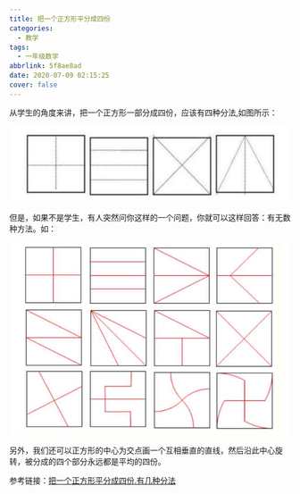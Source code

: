 ```yaml
---
title: 把一个正方形平分成四份
categories:
  - 教学
tags:
  - 一年级数学
abbrlink: 5f8ae8ad
date: 2020-07-09 02:15:25
cover: false
---
```


  从学生的角度来讲，把一个正方形一部分成四份，应该有四种分法,如图所示：

![](../img/%E6%8A%8A%E4%B8%80%E4%B8%AA%E6%AD%A3%E6%96%B9%E5%BD%A2%E5%B9%B3%E5%88%86%E6%88%90%E5%9B%9B%E4%BB%BD/1.jpg)

但是，如果不是学生，有人突然问你这样的一个问题，你就可以这样回答：有无数种方法。如：

![](../img/%E6%8A%8A%E4%B8%80%E4%B8%AA%E6%AD%A3%E6%96%B9%E5%BD%A2%E5%B9%B3%E5%88%86%E6%88%90%E5%9B%9B%E4%BB%BD/2.jpg)

另外，我们还可以正方形的中心为交点画一个互相垂直的直线，然后沿此中心旋转，被分成的四个部分永远都是平均的四份。

参考链接：[把一个正方形平分成四份.有几种分法](https://zhidao.baidu.com/question/1177400619988510499.html)
